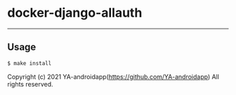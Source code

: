 # docker-django-allauth

---

## Usage

```bash
$ make install
```

Copyright (c) 2021 YA-androidapp(https://github.com/YA-androidapp) All rights reserved.
